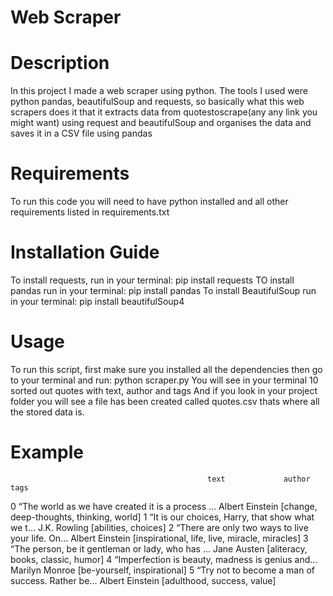 # Web Scraper
# Description
In this project I made a web scraper using python. The tools I used were python pandas, beautifulSoup and requests, so basically what this web scrapers does it that it extracts data from quotestoscrape(any any link you might want) using request and beautifulSoup and organises the data and saves it in a CSV file using pandas
# Requirements
To run this code you will need to have python installed and all other requirements listed in requirements.txt
# Installation Guide
To install requests, run in your terminal: pip install requests 
TO install pandas run in your terminal: pip install pandas
To install BeautifulSoup run in your terminal: pip install beautifulSoup4
# Usage
To run this script, first make sure you installed all the dependencies then go to your terminal and run: python scraper.py
You will see in your terminal 10 sorted out quotes with text, author and tags 
And if you look in your project folder you will see a file has been created called quotes.csv thats where all the stored data is.
# Example 
                                                text             author                                            tags
0  “The world as we have created it is a process ...    Albert Einstein        [change, deep-thoughts, thinking, world]
1  “It is our choices, Harry, that show what we t...       J.K. Rowling                            [abilities, choices]
2  “There are only two ways to live your life. On...    Albert Einstein  [inspirational, life, live, miracle, miracles]
3  “The person, be it gentleman or lady, who has ...        Jane Austen              [aliteracy, books, classic, humor]
4  “Imperfection is beauty, madness is genius and...     Marilyn Monroe                    [be-yourself, inspirational]
5  “Try not to become a man of success. Rather be...    Albert Einstein                     [adulthood, success, value]
